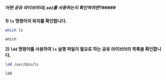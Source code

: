 ##### 어떤 공유 라이브러리(.so)를 사용하는지 확인하려면?#####

**1) `ls` 명령어의 위치를 확인합니다.**
```bash
which ls
```
```tech
which
```

**2) `ldd` 명령어를 사용하여 `ls` 실행 파일이 필요로 하는 공유 라이브러리 목록을 확인합니다.**
```bash
ldd /usr/bin/ls
```
```tech
ldd
```